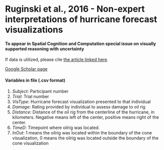 # Ruginski et al., 2016 - Non-expert interpretations of hurricane forecast visualizations
#### To appear in Spatial Cognition and Computation special issue on visually supported reasoning with uncertainty


If data is utilized, please cite [the article linked here](http://www.tandfonline.com/doi/abs/10.1080/13875868.2015.1137577).

[Google Scholar page](https://scholar.google.com/citations?view_op=view_citation&hl=en&user=UDQJcWkAAAAJ&citation_for_view=UDQJcWkAAAAJ:NMxIlDl6LWMC)

#### Variables in file (.csv format)
1. *Subject*: Participant number
2. *Trial*: Trial number
3. *VisType*: Hurricane forecast visualization presented to that individual
4. *Damage*: Rating provided by individual to assess damage to oil rig
5. *Distance*: Distance of the oil rig from the centerline of the hurricane, in kilometers. Negative means left of the center, positive means right of the center.
6. *TimeD*: Timepoint where oilrig was located. 
7. *InOut*: 1 means the oilrig was located within the boundary of the cone visualization, 0 means the oilrig was located outside the boundary of the cone visualization

